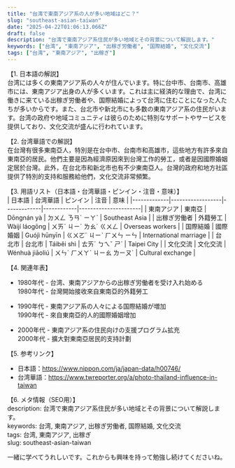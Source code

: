 ```yaml
---
title: "台湾で東南アジア系の人が多い地域はどこ？"
slug: "southeast-asian-taiwan"
date: "2025-04-22T01:06:13.066Z"
draft: false
description: "台湾で東南アジア系住民が多い地域とその背景について解説します。"
keywords: ["台湾", "東南アジア", "出稼ぎ労働者", "国際結婚", "文化交流"]
tags: ["台湾", "東南アジア", "出稼ぎ"]
---
```


【1. 日本語の解説】  
台湾には多くの東南アジア系の人々が住んでいます。特に台中市、台南市、高雄市には、東南アジア出身の人が多くいます。これは主に経済的な理由で、台湾に働きに来ている出稼ぎ労働者や、国際結婚によって台湾に住むことになった人たちが多いからです。また、台北市や新北市にも多数の東南アジア系の住民がいます。台湾の政府や地域コミュニティは彼らのために特別なサポートやサービスを提供しており、文化交流が盛んに行われています。

【2. 台湾華語での解説】  
在台灣有很多東南亞人，特別是在台中市、台南市和高雄市，這些地方有許多來自東南亞的居民。他們主要是因為經濟原因來到台灣工作的勞工，或者是因國際婚姻定居於台灣。此外，在台北市和新北市也有不少東南亞人。台灣的政府和地方社區提供了特別的支持和服務給他們，文化交流非常頻繁。

【3. 用語リスト（日本語・台湾華語・ピンイン・注音・意味）】  
| 日本語      | 台湾華語           | ピンイン      | 注音         | 意味                   |
|-------------|------------------|-------------|------------|----------------------|
| 東南アジア   | 東南亞            | Dōngnán yà  | ㄉㄨㄥ ㄋㄢˊ ㄧㄚˋ | Southeast Asia       |
| 出稼ぎ労働者 | 外籍勞工          | Wàijí láogōng | ㄨㄞˋ ㄐㄧˊ ㄌㄠˊ ㄍㄨㄥ | Overseas workers      |
| 国際結婚     | 國際婚姻          | Guójì hūnyīn | ㄍㄨㄛˊ ㄐㄧˋ ㄏㄨㄣ ㄧㄣ | International marriage |
| 台北市       | 台北市            | Táiběi shì   | ㄊㄞˊ ㄅㄟˇ ㄕˋ | Taipei City          |
| 文化交流     | 文化交流          | Wénhuà jiāoliú | ㄨㄣˊ ㄏㄨㄚˋ ㄐㄧㄠ ㄌㄧㄡˊ | Cultural exchange    |

【4. 関連年表】  
- 1980年代 - 台湾、東南アジアからの出稼ぎ労働者を受け入れ始める  
  1980年代 - 台灣開始接收來自東南亞的外籍勞工  

- 1990年代 - 東南アジア系の人々による国際結婚が増加  
  1990年代 - 來自東南亞的人的國際婚姻增加  

- 2000年代 - 東南アジア系の住民向けの支援プログラム拡充  
  2000年代 - 擴大對東南亞居民的支持計劃  

【5. 参考リンク】  
- 日本語：https://www.nippon.com/ja/japan-data/h00746/  
- 台湾華語：https://www.twreporter.org/a/photo-thailand-influence-in-taiwan

【6. メタ情報（SEO用）】  
description: 台湾で東南アジア系住民が多い地域とその背景について解説します。  
keywords: 台湾, 東南アジア, 出稼ぎ労働者, 国際結婚, 文化交流  
tags: 台湾, 東南アジア, 出稼ぎ  
slug: southeast-asian-taiwan

一緒に学べてうれしいです。これからも興味を持って勉強し続けてくださいね。